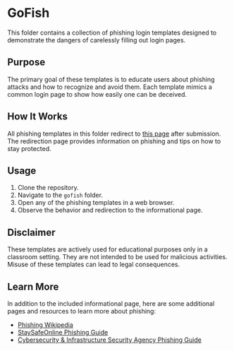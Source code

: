 # GoFish

This folder contains a collection of phishing login templates designed to demonstrate the dangers of carelessly filling out login pages.

## Purpose

The primary goal of these templates is to educate users about phishing attacks and how to recognize and avoid them. Each template mimics a common login page to show how easily one can be deceived.

## How It Works

All phishing templates in this folder redirect to [this page](https://crlf.wtf/gofish/phew.html) after submission. The redirection page provides information on phishing and tips on how to stay protected.

## Usage

1. Clone the repository.
2. Navigate to the `gofish` folder.
3. Open any of the phishing templates in a web browser.
4. Observe the behavior and redirection to the informational page.

## Disclaimer

These templates are actively used for educational purposes only in a classroom setting. They are not intended to be used for malicious activities. Misuse of these templates can lead to legal consequences.

## Learn More

In addition to the included informational page, here are some additional pages and resources to learn more about phishing:

- [Phishing Wikipedia](https://en.wikipedia.org/wiki/Phishing)
- [StaySafeOnline Phishing Guide](https://staysafeonline.org/theft-fraud-cybercrime/phishing/)
- [Cybersecurity & Infrastructure Security Agency Phishing Guide](https://www.cisa.gov/secure-our-world/recognize-and-report-phishing)